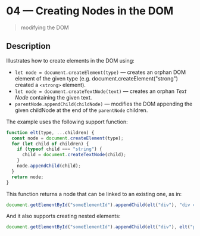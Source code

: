 # 04 &mdash; Creating Nodes in the DOM
> modifying the DOM

## Description

Illustrates how to create elements in the DOM  using:
+ `let node = document.createElement(type)` &mdash; creates an orphan DOM element of the given type (e.g. document.createElement("strong") created a `<strong>` element).
+ `let node = document.createTextNode(text)` &mdash; creates an orphan *Text Node* containing the given text.
+ `parentNode.appendChild(childNode)` &mdash; modifies the DOM appending the given childNode at the end of the `parentNode` children.

The example uses the following support function:
```javascript
function elt(type, ...children) {
  const node = document.createElement(type);
  for (let child of children) {
    if (typeof child === "string") {
      child = document.createTextNode(child);
    }
    node.appendChild(child);
  }
  return node;
}
```

This function returns a node that can be linked to an existing one, as in:
```javascript
document.getElementById("someElementId").appendChild(elt("div"), "div contents");
```

And it also supports creating nested elements:
```javascript
document.getElementById("someElementId").appendChild(elt("div"), elt("p", "A paragraph"));
```
